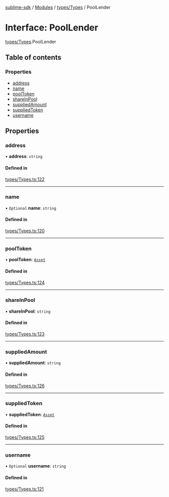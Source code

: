 [sublime-sdk](../README.md) / [Modules](../modules.md) / [types/Types](../modules/types_Types.md) / PoolLender

# Interface: PoolLender

[types/Types](../modules/types_Types.md).PoolLender

## Table of contents

### Properties

- [address](types_Types.PoolLender.md#address)
- [name](types_Types.PoolLender.md#name)
- [poolToken](types_Types.PoolLender.md#pooltoken)
- [shareInPool](types_Types.PoolLender.md#shareinpool)
- [suppliedAmount](types_Types.PoolLender.md#suppliedamount)
- [suppliedToken](types_Types.PoolLender.md#suppliedtoken)
- [username](types_Types.PoolLender.md#username)

## Properties

### address

• **address**: `string`

#### Defined in

[types/Types.ts:122](https://github.com/akshay111meher/sublime-sdk/blob/6aef92b/src/types/Types.ts#L122)

___

### name

• `Optional` **name**: `string`

#### Defined in

[types/Types.ts:120](https://github.com/akshay111meher/sublime-sdk/blob/6aef92b/src/types/Types.ts#L120)

___

### poolToken

• **poolToken**: [`Asset`](types_Types.Asset.md)

#### Defined in

[types/Types.ts:124](https://github.com/akshay111meher/sublime-sdk/blob/6aef92b/src/types/Types.ts#L124)

___

### shareInPool

• **shareInPool**: `string`

#### Defined in

[types/Types.ts:123](https://github.com/akshay111meher/sublime-sdk/blob/6aef92b/src/types/Types.ts#L123)

___

### suppliedAmount

• **suppliedAmount**: `string`

#### Defined in

[types/Types.ts:126](https://github.com/akshay111meher/sublime-sdk/blob/6aef92b/src/types/Types.ts#L126)

___

### suppliedToken

• **suppliedToken**: [`Asset`](types_Types.Asset.md)

#### Defined in

[types/Types.ts:125](https://github.com/akshay111meher/sublime-sdk/blob/6aef92b/src/types/Types.ts#L125)

___

### username

• `Optional` **username**: `string`

#### Defined in

[types/Types.ts:121](https://github.com/akshay111meher/sublime-sdk/blob/6aef92b/src/types/Types.ts#L121)
